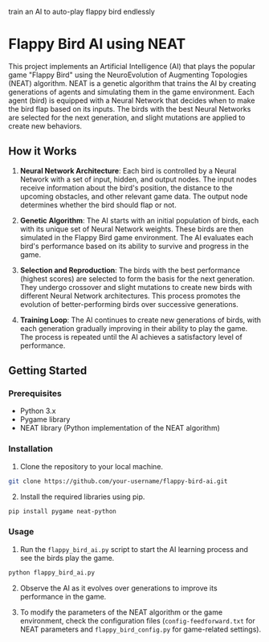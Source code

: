train an AI to auto-play flappy bird endlessly
# Flappy Bird AI using NEAT

This project implements an Artificial Intelligence (AI) that plays the popular game "Flappy Bird" using the NeuroEvolution of Augmenting Topologies (NEAT) algorithm. NEAT is a genetic algorithm that trains the AI by creating generations of agents and simulating them in the game environment. Each agent (bird) is equipped with a Neural Network that decides when to make the bird flap based on its inputs. The birds with the best Neural Networks are selected for the next generation, and slight mutations are applied to create new behaviors.

## How it Works

1. **Neural Network Architecture**: Each bird is controlled by a Neural Network with a set of input, hidden, and output nodes. The input nodes receive information about the bird's position, the distance to the upcoming obstacles, and other relevant game data. The output node determines whether the bird should flap or not.

2. **Genetic Algorithm**: The AI starts with an initial population of birds, each with its unique set of Neural Network weights. These birds are then simulated in the Flappy Bird game environment. The AI evaluates each bird's performance based on its ability to survive and progress in the game.

3. **Selection and Reproduction**: The birds with the best performance (highest scores) are selected to form the basis for the next generation. They undergo crossover and slight mutations to create new birds with different Neural Network architectures. This process promotes the evolution of better-performing birds over successive generations.

4. **Training Loop**: The AI continues to create new generations of birds, with each generation gradually improving in their ability to play the game. The process is repeated until the AI achieves a satisfactory level of performance.

## Getting Started

### Prerequisites

- Python 3.x
- Pygame library
- NEAT library (Python implementation of the NEAT algorithm)

### Installation

1. Clone the repository to your local machine.

```bash
git clone https://github.com/your-username/flappy-bird-ai.git
```

2. Install the required libraries using pip.

```bash
pip install pygame neat-python
```

### Usage

1. Run the `flappy_bird_ai.py` script to start the AI learning process and see the birds play the game.

```bash
python flappy_bird_ai.py
```

2. Observe the AI as it evolves over generations to improve its performance in the game.

3. To modify the parameters of the NEAT algorithm or the game environment, check the configuration files (`config-feedforward.txt` for NEAT parameters and `flappy_bird_config.py` for game-related settings).

